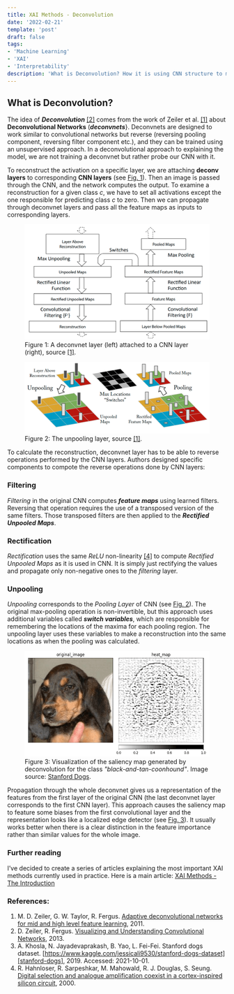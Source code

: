 ```yaml
---
title: XAI Methods - Deconvolution
date: '2022-02-21'
template: 'post'
draft: false
tags:
- 'Machine Learning'
- 'XAI'
- 'Interpretability'
description: 'What is Deconvolution? How it is using CNN structure to make for interpretability?'
---
```


## What is Deconvolution?

The idea of ___Deconvolution___ [[2]][deconv] comes from the work of Zeiler et al. [[1]][deconv-origin] about __Deconvolutional Networks__ (___deconvnets___}. Deconvnets are designed to work similar to convolutional networks but reverse (reversing pooling component, reversing filter component etc.), and they can be trained using an unsupervised approach. In a deconvolutional approach to explaining the model, we are not training a deconvnet but rather probe our CNN with it.

To reconstruct the activation on a specific layer, we are attaching __deconv layers__ to corresponding __CNN layers__ (see [Fig. 1](#figure-1)). Then an image is passed through the CNN, and the network computes the output. To examine a reconstruction for a given class $c$, we have to set all activations except the one responsible for predicting class $c$ to zero. Then we can propagate through deconvnet layers and pass all the feature maps as inputs to corresponding layers.

<figure id="figure-1">
    <img src="deconv-layer.png" alt="deconvnet layer"/>
    <figcaption>Figure 1: A deconvnet layer (left) attached to a CNN layer (right), source <a href="https://arxiv.org/abs/1311.2901">[1]</a>.</figcaption>
</figure>
<figure id="figure-2">
    <img src="deconv-layer-unpooling.png" alt="unpulling layer"/>
    <figcaption>Figure 2: The unpooling layer, source <a href="https://arxiv.org/abs/1311.2901">[1]</a>.</figcaption>
</figure>

To calculate the reconstruction, deconvnet layer has to be able to reverse operations performed by the CNN layers. Authors designed specific components to compote the reverse operations done by CNN layers:

### Filtering
_Filtering_ in the original CNN computes ___feature maps___ using learned filters. Reversing that operation requires the use of a transposed version of the same filters. Those transposed filters are then applied to the ___Rectified Unpooled Maps___.

### Rectification
_Rectification_ uses the same _ReLU_ non-linearity [[4]][relu] to compute _Rectified Unpooled Maps_ as it is used in CNN. It is simply just rectifying the values and propagate only non-negative ones to the _filtering_ layer.

### Unpooling
_Unpooling_ corresponds to the _Pooling Layer_ of CNN (see [Fig. 2](#figure-2)). The original max-pooling operation is non-invertible, but this approach uses additional variables called ___switch variables___, which are responsible for remembering the locations of the maxima for each pooling region. The unpooling layer uses these variables to make a reconstruction into the same locations as when the pooling was calculated.

<figure id="figure-3">
    <img src="deconv-black-and-tan-coonhound.png" alt="deconvnet result"/>
    <figcaption>Figure 3: Visualization of the saliency map generated by deconvolution for the class <i>"black-and-tan-coonhound"</i>. Image source: <a href="https://www.kaggle.com/jessicali9530/stanford-dogs-dataset">Stanford Dogs</a>.</figcaption>
</figure>

Propagation through the whole deconvnet gives us a representation of the features from the first layer of the original CNN (the last deconvnet layer corresponds to the first CNN layer). This approach causes the saliency map to feature some biases from the first convolutional layer and the representation looks like a localized edge detector (see [Fig. 3](#figure-3)). It usually works better when there is a clear distinction in the feature importance rather than similar values for the whole image.

### Further reading
I’ve decided to create a series of articles explaining the most important XAI methods currently used in practice. Here is a main article: [XAI Methods - The Introduction](https://erdem.pl/2021/10/xai-methods-the-introduction)

### References:

1. M. D. Zeiler, G. W. Taylor, R. Fergus. [Adaptive deconvolutional networks for mid and high level feature
   learning][deconv-origin], 2011.
2. D. Zeiler, R. Fergus. [Visualizing and Understanding Convolutional Networks][deconv], 2013.
3. A. Khosla, N. Jayadevaprakash, B. Yao, L. Fei-Fei. Stanford dogs dataset. [https://www.kaggle.com/jessicali9530/stanford-dogs-dataset][stanford-dogs], 2019. Accessed: 2021-10-01.
4. R. Hahnloser, R. Sarpeshkar, M. Mahowald, R. J. Douglas, S. Seung. [Digital selection and analogue amplification coexist in a cortex-inspired silicon circuit][relu], 2000.

[deconv]: https://arxiv.org/abs/1311.2901
[deconv-origin]: https://ieeexplore.ieee.org/document/6126474
[stanford-dogs]: https://www.kaggle.com/jessicali9530/stanford-dogs-dataset
[relu]: https://www.nature.com/articles/35016072